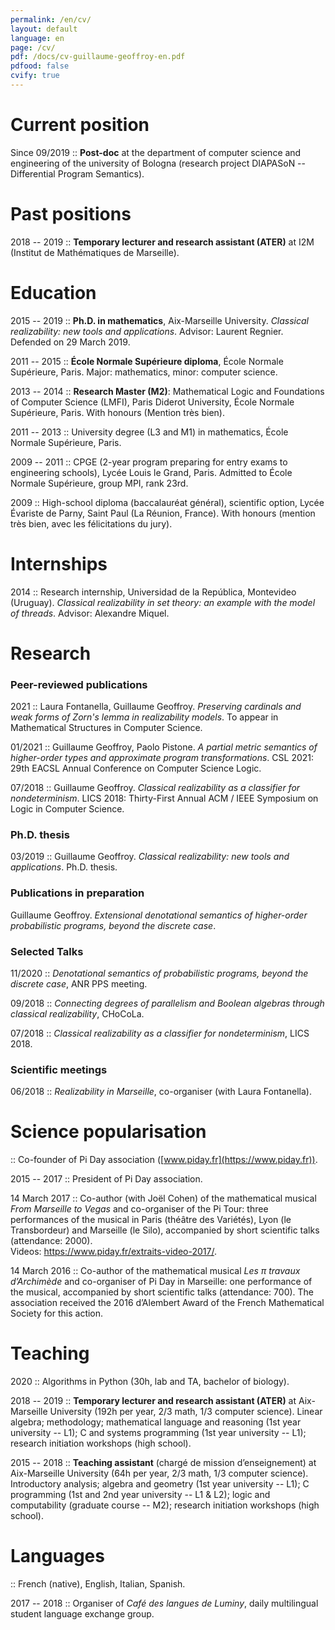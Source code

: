 ```yaml
---
permalink: /en/cv/
layout: default
language: en
page: /cv/
pdf: /docs/cv-guillaume-geoffroy-en.pdf
pdfood: false
cvify: true
---
```


Current position
================

Since 09/2019 :: **Post-doc** at the department of computer science and engineering of the university of Bologna (research project DIAPASoN -- Differential Program Semantics).

Past positions
==============

2018 -- 2019 :: **Temporary lecturer and research assistant (ATER)** at I2M (Institut de Mathématiques de Marseille).

Education
=========

2015 -- 2019 :: **Ph.D. in mathematics**, Aix-Marseille University. *Classical realizability: new tools and applications*. Advisor: Laurent Regnier. Defended on 29 March 2019.

2011 -- 2015 :: **École Normale Supérieure diploma**, École Normale Supérieure, Paris. Major: mathematics, minor: computer science.

2013 -- 2014 :: **Research Master (M2)**: Mathematical Logic and Foundations of Computer Science (LMFI), Paris Diderot University, École Normale Supérieure, Paris. With honours (Mention très bien).

2011 -- 2013 :: University degree (L3 and M1) in mathematics, École Normale Supérieure, Paris. 

2009 -- 2011 :: CPGE (2-year program preparing for entry exams to engineering schools), Lycée Louis le Grand, Paris. Admitted to École Normale Supérieure, group MPI, rank 23rd.

2009 :: High-school diploma (baccalauréat général), scientific option, Lycée Évariste de Parny, Saint Paul (La Réunion, France). With honours (mention très bien, avec les félicitations du jury). 

Internships
===========

2014 :: Research internship, Universidad de la República, Montevideo (Uruguay). *Classical realizability in set theory: an example with the model of threads*. Advisor: Alexandre Miquel. 

Research
========

### Peer-reviewed publications

2021 :: Laura Fontanella, Guillaume Geoffroy. *Preserving cardinals and weak forms of Zorn's lemma in realizability models*. To appear in Mathematical Structures in Computer Science.

01/2021 :: Guillaume Geoffroy, Paolo Pistone. *A partial metric semantics of higher-order types and approximate program transformations*. CSL 2021: 29th EACSL Annual Conference on Computer Science Logic.

07/2018 :: Guillaume Geoffroy. *Classical realizability as a classifier for nondeterminism*. LICS 2018: Thirty-First Annual ACM / IEEE Symposium on Logic in Computer Science.
 
### Ph.D. thesis

03/2019 :: Guillaume Geoffroy. *Classical realizability: new tools and applications*. Ph.D. thesis.
 
### Publications in preparation

Guillaume Geoffroy. *Extensional denotational semantics of higher-order probabilistic programs, beyond the discrete case*.

### Selected Talks

11/2020 :: *Denotational semantics of probabilistic programs, beyond the discrete case*, ANR PPS meeting.

09/2018 :: *Connecting degrees of parallelism and Boolean algebras through classical realizability*, CHoCoLa.

07/2018 :: *Classical realizability as a classifier for nondeterminism*, LICS 2018.

### Scientific meetings

06/2018 :: *Realizability in Marseille*, co-organiser (with Laura Fontanella).

Science popularisation
======================

:: Co-founder of Pi Day association ([www.piday.fr](https://www.piday.fr)).
    
2015 -- 2017 :: President of Pi Day association.
 
14 March 2017 :: Co-author (with Joël Cohen) of the mathematical musical *From Marseille to Vegas* and co-organiser of the Pi Tour: three performances of the musical in Paris (théâtre des Variétés), Lyon (le Transbordeur) and Marseille (le Silo), accompanied by short scientific talks (attendance: 2000).<BR> Videos: <https://www.piday.fr/extraits-video-2017/>.

14 March 2016 :: Co-author of the mathematical musical *Les π travaux d’Archimède* and co-organiser of Pi Day in Marseille: one performance of the musical, accompanied by short scientific talks (attendance: 700). The association received the 2016 d’Alembert Award of the French Mathematical Society for this action.

Teaching 
========

2020 :: Algorithms in Python (30h, lab and TA, bachelor of biology).

2018 -- 2019 :: **Temporary lecturer and research assistant (ATER)** at Aix-Marseille University (192h per year, 2/3 math, 1/3 computer science). Linear algebra; methodology; mathematical language and reasoning (1st year university -- L1); C and systems programming (1st year university -- L1); research initiation workshops (high school).

2015 -- 2018 :: **Teaching assistant** (chargé de mission d’enseignement) at Aix-Marseille University (64h per year, 2/3 math, 1/3 computer science). Introductory analysis; algebra and geometry (1st year university -- L1); C programming (1st and 2nd year university -- L1 & L2); logic and computability (graduate course -- M2); research initiation workshops (high school). 

Languages
=========

:: French (native), English, Italian, Spanish.

2017 -- 2018 :: Organiser of *Café des langues de Luminy*, daily multilingual student language exchange group.
